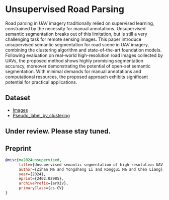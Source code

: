 # Unsupervised Road Parsing
Road parsing in UAV imagery traditionally relied on supervised learning, constrained by the necessity for manual annotations. Unsupervised semantic segmentation breaks out of this limitation, but is still a very challenging task for remote sensing images. This paper introduce unsupervised semantic segmentation for road scene in UAV imagery, combining the clustering algorithm and state-of-the-art foundation models. Following evaluation on real-world high-resolution road images collected by UAVs, the proposed method shows highly promising segmentation accuracy, moreover demonstrating the potential of open-set semantic segmentation. With minimal demands for manual annotations and computational resources, the proposed approach exhibits significant potential for practical applications.


## Dataset
* [Images](https://chdeducn-my.sharepoint.com/:u:/g/personal/2018024008_chd_edu_cn/EbJFezmdsL1Dt9DraDJtpusB-rNgdeyzx8FBRpIrCvYKhA?e=p64byd)
* [Pseudo_label_by_clustering](https://chdeducn-my.sharepoint.com/:u:/g/personal/2018024008_chd_edu_cn/EcyYtTCmtbBImydwgRz6LbgBwea3NeKtJWoItHHN-O85-Q?e=lSBSsx)

## Under review. Please stay tuned.

## Preprint
```bibtex
@misc{ma2024unsupervised,
      title={Unsupervised semantic segmentation of high-resolution UAV imagery for road scene parsing}, 
      author={Zihan Ma and Yongshang Li and Ronggui Ma and Chen Liang},
      year={2024},
      eprint={2402.02985},
      archivePrefix={arXiv},
      primaryClass={cs.CV}
}
```
